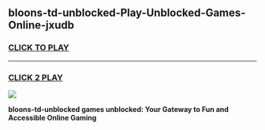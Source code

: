
## bloons-td-unblocked-Play-Unblocked-Games-Online-jxudb
<h3>
<a href="https://premium76.site?title=bloons-td-unblocked&ref=25A">CLICK TO PLAY</a></h3>
<hr>

<h3>
<a href="https://premium76.site?title=bloons-td-unblocked&ref=25A">CLICK 2 PLAY</a>
  
</h3>

<a href="https://premium76.site?title=bloons-td-unblocked&ref=25A"><img src="https://clearcache.store/games.png"></a>


**bloons-td-unblocked games unblocked: Your Gateway to Fun and Accessible Online Gaming**
